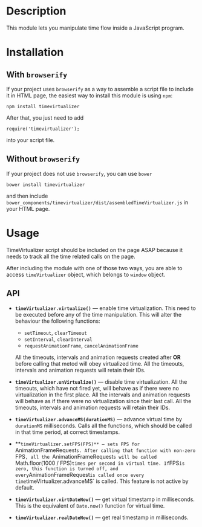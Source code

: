 # Description
This module lets you manipulate time flow inside a JavaScript program.
# Installation
## With `browserify`
If your project uses `browserify` as a way to assemble a script file to include it in HTML page, the easiest way to install this module is using `npm`:
```
npm install timevirtualizer
```
After that, you just need to add
```
require('timevirtualizer');
```
into your script file.
## Without `browserify`
If your project does not use `browserify`, you can use `bower`
```
bower install timevirtualizer
```
and then include `bower_components/timevirtualizer/dist/assembledTimeVirtualizer.js` in your HTML page.
# Usage
TimeVirtualizer script should be included on the page ASAP because it needs to track all the time related calls on the page.

After including the module with one of those two ways, you are able to access `timeVirtualizer` object, which belongs to `window` object.

## API

* **`timeVirtualizer.virtualize()`** — enable time virtualization. This need to be executed before any of the time manipulation. This will alter the behaviour the following functions:
  * `setTimeout`, `clearTimeout`
  * `setInterval`, `clearInterval`
  * `requestAnimationFrame`, `cancelAnimationFrame`

  All the timeouts, intervals and animation requests created after **OR** before calling that metod will obey virtualized time. All the timeouts, intervals and animation requests will retain their IDs.
* **`timeVirtualizer.unVirtualize()`** — disable time virtualization. All the timeouts, which have not fired yet, will behave as if there were no virtualization in the first place. All the intervals and animation requests will behave as if there were no virtualization since their last call. All the timeouts, intervals and animation requests will retain their IDs.
* **`timeVirtualizer.advanceMS(durationMS)`** — advance virtual time by `durationMS` milliseconds. Calls all the functions, which should be called in that time period, at correct timestamps.
* **`timeVirtualizer.setFPS(FPS)** — sets FPS for `AnimationFrameRequest`s. After calling that function with non-zero `FPS`, all the `AnimationFrameRequest`s will be called `Math.floor(1000 / FPS)` times per second in virtual time. If `FPS` is zero, this function is turned off, and every `AnimationFrameRequest` is called once every time `timeVirtualizer.advanceMS` is called. This feature is not active by default.
* **`timeVirtualizer.virtDateNow()`** — get virtual timestamp in milliseconds. This is the equivalent of `Date.now()` function for virtual time.
* **`timeVirtualizer.realDateNow()`** — get real timestamp in milliseconds.
